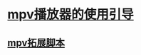 # [mpv播放器的使用引导](https://hooke007.github.io/unofficial/mpv_start.html)

## [mpv拓展脚本](https://github.com/Eisa01/mpv-scripts)
